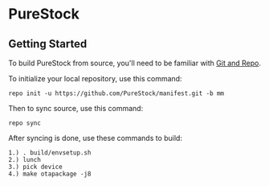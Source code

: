 PureStock
=====================

Getting Started
---------------

To build PureStock from source, you'll need to be familiar with
[Git and Repo](http://source.android.com/download/using-repo).


To initialize your local repository, use this command:

	repo init -u https://github.com/PureStock/manifest.git -b mm

Then to sync source, use this command:

	repo sync

After syncing is done, use these commands to build:

    1.) . build/envsetup.sh
    2.) lunch
    3.) pick device
    4.) make otapackage -j8
